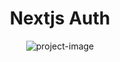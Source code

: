 <h1 align="center" id="title">Nextjs Auth</h1>

<p align="center"><img src="https://socialify.git.ci/thepratikguptaa/nextjs-auth/image?custom_language=MongoDB&description=1&font=Jost&language=1&logo=https%3A%2F%2Ficon.icepanel.io%2FTechnology%2Fpng-shadow-512%2FNext.js.png&name=1&owner=1&pattern=Circuit+Board&stargazers=1&theme=Light" alt="project-image"></p>
